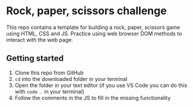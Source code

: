# Rock, paper, scissors challenge

This repo contains a template for building a rock, paper, scissors game using HTML, CSS and JS. Practice using web browser DOM methods to interact with the web page.

## Getting started

1. Clone this repo from GitHub
1. `cd` into the downloaded folder in your terminal
1. Open the folder in your text editor (if you use VS Code you can do this with `code .` in your terminal)
1. Follow the comments in the JS to fill in the missing functionality
